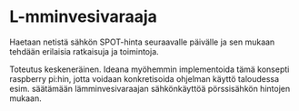 # L-mminvesivaraaja

Haetaan netistä sähkön SPOT-hinta seuraavalle päivälle ja sen mukaan tehdään erilaisia ratkaisuja ja toimintoja.

Toteutus keskeneräinen. Ideana myöhemmin implementoida tämä konsepti raspberry pi:hin, jotta voidaan konkretisoida ohjelman käyttö taloudessa esim. säätämään lämminvesivaraajan sähkönkäyttöä pörssisähkön hintojen mukaan.
